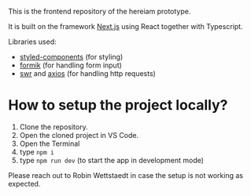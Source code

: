 This is the frontend repository of the hereiam prototype.

It is built on the framework [Next.js](https://nextjs.org/) using React together with Typescript.

Libraries used:

- [styled-components](https://styled-components.com/) (for styling)
- [formik](https://www.npmjs.com/package/formik) (for handling form input)
- [swr](https://www.npmjs.com/package/swr) and [axios](https://www.npmjs.com/package/axios) (for handling http requests)


# How to setup the project locally? 

1. Clone the repository.
2. Open the cloned project in VS Code.
3. Open the Terminal 
4. type `npm i` 
5. type `npm run dev` (to start the app in development mode)

Please reach out to Robin Wettstaedt in case the setup is not working as expected.
